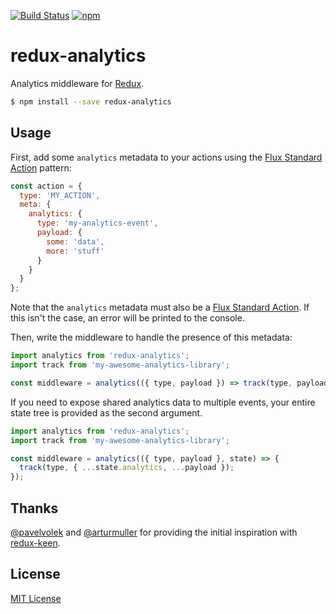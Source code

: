 [![Build Status](https://img.shields.io/travis/markdalgleish/redux-analytics/master.svg?style=flat-square)](http://travis-ci.org/markdalgleish/redux-analytics) [![npm](https://img.shields.io/npm/v/redux-analytics.svg?style=flat-square)](https://www.npmjs.com/package/redux-analytics)

# redux-analytics

Analytics middleware for [Redux](https://github.com/rackt/redux).

```bash
$ npm install --save redux-analytics
```

## Usage

First, add some `analytics` metadata to your actions using the [Flux Standard Action](https://github.com/acdlite/flux-standard-action) pattern:

```js
const action = {
  type: 'MY_ACTION',
  meta: {
    analytics: {
      type: 'my-analytics-event',
      payload: {
        some: 'data',
        more: 'stuff'
      }
    }
  }
};
```

Note that the `analytics` metadata must also be a [Flux Standard Action](https://github.com/acdlite/flux-standard-action). If this isn't the case, an error will be printed to the console.

Then, write the middleware to handle the presence of this metadata:

```js
import analytics from 'redux-analytics';
import track from 'my-awesome-analytics-library';

const middleware = analytics(({ type, payload }) => track(type, payload));
```

If you need to expose shared analytics data to multiple events, your entire state tree is provided as the second argument.

```js
import analytics from 'redux-analytics';
import track from 'my-awesome-analytics-library';

const middleware = analytics(({ type, payload }, state) => {
  track(type, { ...state.analytics, ...payload });
});
```

## Thanks

[@pavelvolek](https://github.com/pavelvolek) and [@arturmuller](https://github.com/arturmuller) for providing the initial inspiration with [redux-keen](https://github.com/pavelvolek/redux-keen).

## License

[MIT License](http://markdalgleish.mit-license.org/)
